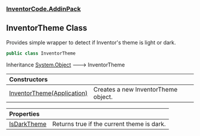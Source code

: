### [InventorCode\.AddinPack](InventorCode.AddinPack.md 'InventorCode\.AddinPack')

## InventorTheme Class

Provides simple wrapper to detect if Inventor's theme is light or dark\.

```csharp
public class InventorTheme
```

Inheritance [System\.Object](https://learn.microsoft.com/en-us/dotnet/api/system.object 'System\.Object') &#129106; InventorTheme

| Constructors | |
| :--- | :--- |
| [InventorTheme\(Application\)](InventorCode.AddinPack.InventorTheme.InventorTheme(Inventor.Application).md 'InventorCode\.AddinPack\.InventorTheme\.InventorTheme\(Inventor\.Application\)') | Creates a new InventorTheme object\. |

| Properties | |
| :--- | :--- |
| [IsDarkTheme](InventorCode.AddinPack.InventorTheme.IsDarkTheme.md 'InventorCode\.AddinPack\.InventorTheme\.IsDarkTheme') | Returns true if the current theme is dark\. |
